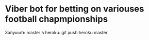 # Viber bot for betting on variouses football chapmpionships
Запушить master в heroku: git push heroku master
